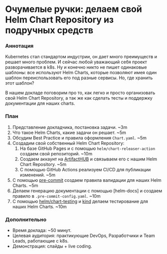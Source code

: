 # Очумелые ручки: делаем свой Helm Chart Repository из подручных средств

### Аннотация

Kubernetes стал стандартом индустрии, он дает много преимуществ и решает много проблем. И сейчас любой уважающий себя
проект разворачивается в k8s. Ну и конечно никто не пишет одинаковые шаблоны: все используют Helm Charts, которые
позволяют имея один шаблон переиспользовать его под разные сервисы. Но, где хранить этот шаблон?

В нашем докладе поговорим про то, как легко и просто организовать свой Helm Chart Repository, а так же как сделать тесты
и поддержку документации для наших charts.

### План

1. Представление докладчика, постановка задачи. ~3m
2. Что такое Helm Charts, какие задачи он решает. ~5m
3. Обсудим Best Practice и правила оформления `Chart.yaml`. ~5m
4. Создадим свой собственный Helm Chart Repository:
    1. На базе GitHub Pages и с помощью `helm/chart-releaser-action` создаем свой репозиторий. ~10m
    2. Создаем аккаунт на [ArtifactHUB](https://artifacthub.io/) и связываем его с нашим Helm Chart Repository. ~5m
    3. С помощью GitHub Actions реализуем CI/CD для публикации изменений. ~5m
5. С помощью [pre-commit](https://pre-commit.com/) создаем правила валидации для наших Helm Charts. ~5m
6. Делаем генерацию документации с помощью [helm-docs] и создаем правило в `.pre-commit-config.yaml`. ~10m
7. С помощью [helm/chart-testing](https://github.com/helm/chart-testing) и [kind](https://kind.sigs.k8s.io/) делаем
   тестирование для наших Helm Charts. ~10m

### Дополнительно

* Время доклада: ~50 минут.
* Целевая аудитория: практикующие DevOps, Разработчики и Team Leads, работающие с k8s.
* Демонстрация: слайды + live coding.
